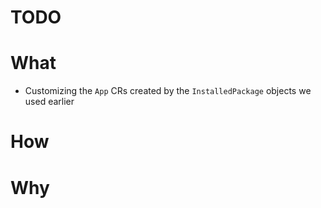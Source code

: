 
# TODO

# What

- Customizing the `App` CRs created by the `InstalledPackage` objects we used earlier

# How

# Why
